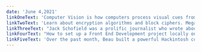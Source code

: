 ```yaml
---
date: 'June 4,2021'
linkOneText: 'Computer Vision is how computers process visual cues from the physical world — everything from street signs to dance moves. This advanced Python course will teach you how to use OpenCV, a powerful computer vision tool. (6 hour YouTube course): https://www.freecodecamp.org/news/advanced-computer-vision-with-python/'
linkTwoText: 'Learn about encryption algorithms and block ciphers. Megan is a developer and cybersecurity researcher. She explains these concepts with lots of friendly diagrams and examples. (20 minute read): https://www.freecodecamp.org/news/what-is-a-block-cipher/'
linkThreeText: "Jack Schofield was a prolific journalist who wrote about technology for nearly four decades. Along the way he made three big observations about computers, which his fans dubbed 'Schofield's Laws.' (8 minute read): https://www.freecodecamp.org/news/schofields-laws-of-computing/"
linkFourText: "How to set up a Front End Development project locally on your computer in VS Code. You'll learn how to plug in all the latest time-saving JavaScript tools, including ESLint, Parcel, and Prettier. (30 minute read): https://www.freecodecamp.org/news/how-to-set-up-a-front-end-development-project/"
linkFiveText: 'Over the past month, Beau built a powerful Hackintosh computer. He assembled regular PC components off the web, then used a tool called OpenCore to install the MacOS Big Sur operating system. Now he has a turbo-charged Mac computer for coding and video editing. And he documented this entire process, with detailed steps if you want to build one yourself. (1 hour YouTube course): https://www.freecodecamp.org/news/build-a-hackintosh/'
---
```

